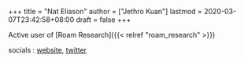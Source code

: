 +++
title = "Nat Eliason"
author = ["Jethro Kuan"]
lastmod = 2020-03-07T23:42:58+08:00
draft = false
+++

Active user of [Roam Research]({{< relref "roam_research" >}})

socials
: [website](https://www.nateliason.com/), [twitter](https://twitter.com/nateliason)

